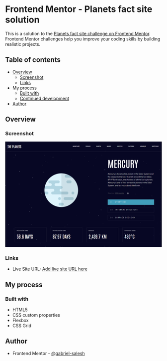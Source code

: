 # Frontend Mentor - Planets fact site solution

This is a solution to the [Planets fact site challenge on Frontend Mentor](https://www.frontendmentor.io/challenges/planets-fact-site-gazqN8w_f). Frontend Mentor challenges help you improve your coding skills by building realistic projects. 

## Table of contents

- [Overview](#overview)
  - [Screenshot](#screenshot)
  - [Links](#links)
- [My process](#my-process)
  - [Built with](#built-with)
  - [Continued development](#continued-development)
- [Author](#author)


## Overview

### Screenshot

![](./assets/solution-screenshot.png)

### Links

- Live Site URL: [Add live site URL here](https://your-live-site-url.com)

## My process

### Built with
- HTML5
- CSS custom properties
- Flexbox
- CSS Grid

## Author
- Frontend Mentor - [@gabriel-salesh](https://www.frontendmentor.io/profile/gabriel-salesh)


